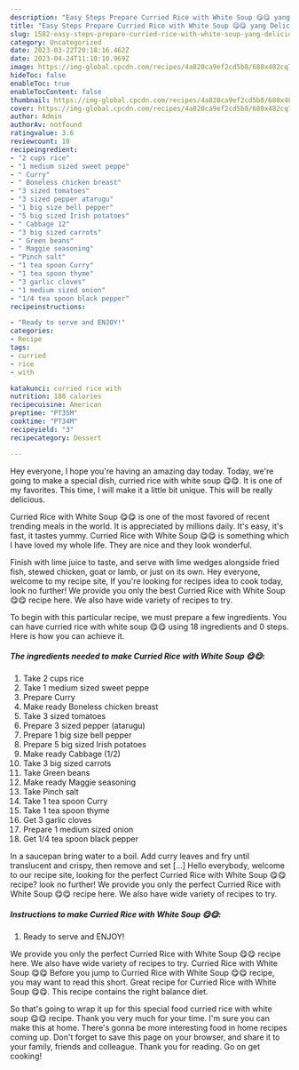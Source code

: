 ```yaml
---
description: "Easy Steps Prepare Curried Rice with White Soup 😋😋 yang Delicious"
title: "Easy Steps Prepare Curried Rice with White Soup 😋😋 yang Delicious"
slug: 1582-easy-steps-prepare-curried-rice-with-white-soup-yang-delicious
category: Uncategorized
date: 2023-03-22T20:18:16.462Z
date: 2023-04-24T11:10:10.969Z
image: https://img-global.cpcdn.com/recipes/4a820ca9ef2cd5b8/680x482cq70/curried-rice-with-white-soup-recipe-main-photo.jpg
hideToc: false
enableToc: true
enableTocContent: false
thumbnail: https://img-global.cpcdn.com/recipes/4a820ca9ef2cd5b8/680x482cq70/curried-rice-with-white-soup-recipe-main-photo.jpg
cover: https://img-global.cpcdn.com/recipes/4a820ca9ef2cd5b8/680x482cq70/curried-rice-with-white-soup-recipe-main-photo.jpg
author: Admin
authorAv: notfound
ratingvalue: 3.6
reviewcount: 10
recipeingredient:
- "2 cups rice"
- "1 medium sized sweet peppe"
- " Curry"
- " Boneless chicken breast"
- "3 sized tomatoes"
- "3 sized pepper atarugu"
- "1 big size bell pepper"
- "5 big sized Irish potatoes"
- " Cabbage 12"
- "3 big sized carrots"
- " Green beans"
- " Maggie seasoning"
- "Pinch salt"
- "1 tea spoon Curry"
- "1 tea spoon thyme"
- "3 garlic cloves"
- "1 medium sized onion"
- "1/4 tea spoon black pepper"
recipeinstructions:

- "Ready to serve and ENJOY!"
categories:
- Recipe
tags:
- curried
- rice
- with

katakunci: curried rice with 
nutrition: 188 calories
recipecuisine: American
preptime: "PT35M"
cooktime: "PT34M"
recipeyield: "3"
recipecategory: Dessert

---
```



Hey everyone, I hope you're having an amazing day today. Today, we're going to make a special dish, curried rice with white soup 😋😋. It is one of my favorites. This time, I will make it a little bit unique. This will be really delicious.

Curried Rice with White Soup 😋😋 is one of the most favored of recent trending meals in the world. It is appreciated by millions daily. It's easy, it's fast, it tastes yummy. Curried Rice with White Soup 😋😋 is something which I have loved my whole life. They are nice and they look wonderful.

Finish with lime juice to taste, and serve with lime wedges alongside fried fish, stewed chicken, goat or lamb, or just on its own. Hey everyone, welcome to my recipe site, If you&#39;re looking for recipes idea to cook today, look no further! We provide you only the best Curried Rice with White Soup 😋😋 recipe here. We also have wide variety of recipes to try.


To begin with this particular recipe, we must prepare a few ingredients. You can have curried rice with white soup 😋😋 using 18 ingredients and 0 steps. Here is how you can achieve it.

<!--inarticleads1-->

##### The ingredients needed to make Curried Rice with White Soup 😋😋:

1. Take 2 cups rice
1. Take 1 medium sized sweet peppe
1. Prepare  Curry
1. Make ready  Boneless chicken breast
1. Take 3 sized tomatoes
1. Prepare 3 sized pepper (atarugu)
1. Prepare 1 big size bell pepper
1. Prepare 5 big sized Irish potatoes
1. Make ready  Cabbage (1/2)
1. Take 3 big sized carrots
1. Take  Green beans
1. Make ready  Maggie seasoning
1. Take Pinch salt
1. Take 1 tea spoon Curry
1. Take 1 tea spoon thyme
1. Get 3 garlic cloves
1. Prepare 1 medium sized onion
1. Get 1/4 tea spoon black pepper


In a saucepan bring water to a boil. Add curry leaves and fry until translucent and crispy, then remove and set […] Hello everybody, welcome to our recipe site, looking for the perfect Curried Rice with White Soup 😋😋 recipe? look no further! We provide you only the perfect Curried Rice with White Soup 😋😋 recipe here. We also have wide variety of recipes to try. 

<!--inarticleads2-->

##### Instructions to make Curried Rice with White Soup 😋😋:


1. Ready to serve and ENJOY!

We provide you only the perfect Curried Rice with White Soup 😋😋 recipe here. We also have wide variety of recipes to try. Curried Rice with White Soup 😋😋 Before you jump to Curried Rice with White Soup 😋😋 recipe, you may want to read this short. Great recipe for Curried Rice with White Soup 😋😋. This recipe contains the right balance diet. 

So that's going to wrap it up for this special food curried rice with white soup 😋😋 recipe. Thank you very much for your time. I'm sure you can make this at home. There's gonna be more interesting food in home recipes coming up. Don't forget to save this page on your browser, and share it to your family, friends and colleague. Thank you for reading. Go on get cooking!
